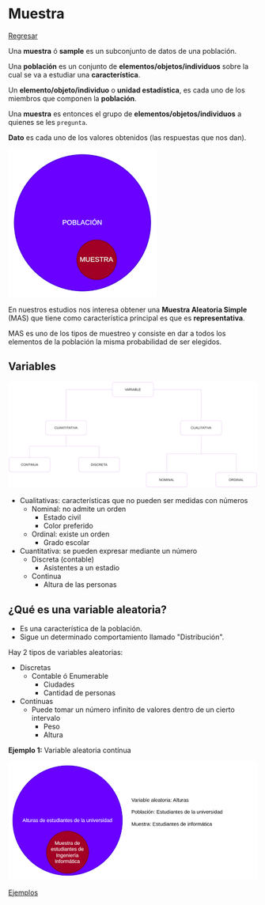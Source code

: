 # Muestra

[Regresar](../../README.md)

Una **muestra** ó **sample** es un subconjunto de datos de una población.

Una **población** es un conjunto de **elementos/objetos/individuos** sobre la
cual se va a estudiar una **característica**.

Un **elemento/objeto/individuo** o **unidad estadística**, es cada uno de los
miembros que componen la **población**.

Una **muestra** es entonces el grupo de **elementos/objetos/individuos** a
quienes se les `pregunta`.

**Dato** es cada uno de los valores obtenidos (las respuestas que nos dan).

![Muestra](../images/muestra.png "Muestra")

En nuestros estudios nos interesa obtener una **Muestra Aleatoria Simple**
(MAS) que tiene como característica principal es que es **representativa**.

MAS es uno de los tipos de muestreo y consiste en dar a todos los elementos de
la población la misma probabilidad de ser elegidos.

## Variables

![Variables](../images/variables.png "Variables")

- Cualitativas: características que no pueden ser medidas con números
  - Nominal: no admite un orden
    - Estado civil
    - Color preferido
  - Ordinal: existe un orden
    - Grado escolar
- Cuantitativa: se pueden expresar mediante un número
  - Discreta (contable)
    - Asistentes a un estadio
  - Continua
    - Altura de las personas

## ¿Qué es una variable aleatoria?

- Es una característica de la población.
- Sigue un determinado comportamiento llamado "Distribución".

Hay 2 tipos de variables aleatorias:

- Discretas
    - Contable ó Enumerable
        - Ciudades
        - Cantidad de personas
- Contínuas
    - Puede tomar un número infinito de valores dentro de un cierto intervalo
        - Peso
        - Altura

**Ejemplo 1:** Variable aleatoria contínua

![Muestra Ejemplo 1](../images/muestra_example_1.png "Muestra Ejemplo 1")

[Ejemplos](./ejemplos.md)
